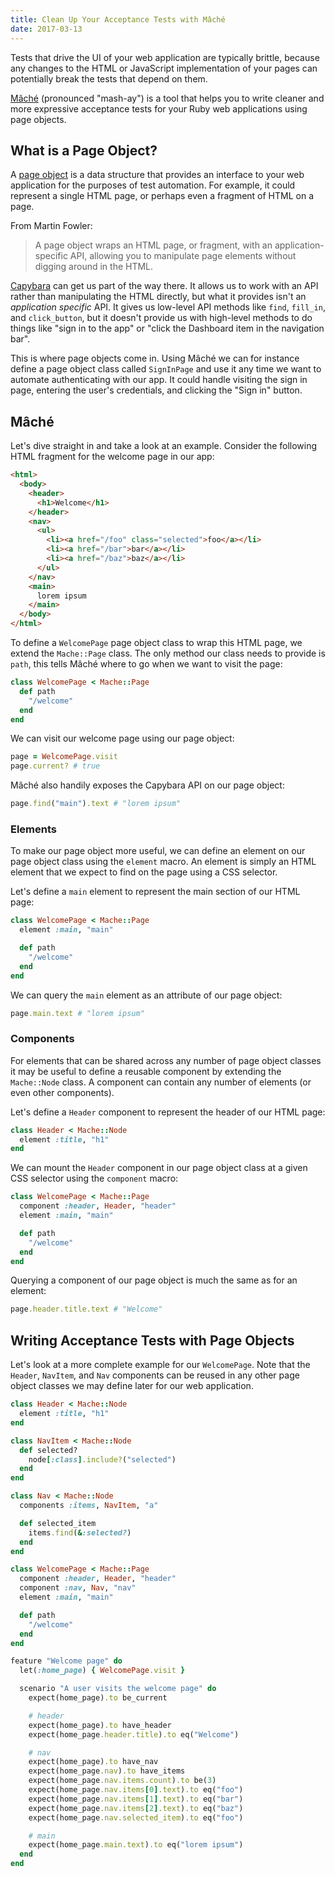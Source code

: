```yaml
---
title: Clean Up Your Acceptance Tests with Mâché
date: 2017-03-13
---
```


Tests that drive the UI of your web application are typically brittle, because
any changes to the HTML or JavaScript implementation of your pages can
potentially break the tests that depend on them.

[Mâché](https://github.com/nullobject/mache) (pronounced "mash-ay") is a tool
that helps you to write cleaner and more expressive acceptance tests for your
Ruby web applications using page objects.

## What is a Page Object?

A [page object](https://martinfowler.com/bliki/PageObject.html) is a data
structure that provides an interface to your web application for the purposes
of test automation. For example, it could represent a single HTML page, or
perhaps even a fragment of HTML on a page.

From Martin Fowler:

> A page object wraps an HTML page, or fragment, with an application-specific
> API, allowing you to manipulate page elements without digging around in the
> HTML.

[Capybara](https://github.com/teamcapybara/capybara) can get us part of the way
there. It allows us to work with an API rather than manipulating the HTML
directly, but what it provides isn't an *application specific* API. It gives us
low-level API methods like `find`, `fill_in`, and `click_button`, but it
doesn't provide us with high-level methods to do things like "sign in to the
app" or "click the Dashboard item in the navigation bar".

This is where page objects come in. Using Mâché we can for instance define a
page object class called `SignInPage` and use it any time we want to automate
authenticating with our app. It could handle visiting the sign in page,
entering the user's credentials, and clicking the "Sign in" button.

## Mâché

Let's dive straight in and take a look at an example. Consider the following
HTML fragment for the welcome page in our app:

```html
<html>
  <body>
    <header>
      <h1>Welcome</h1>
    </header>
    <nav>
      <ul>
        <li><a href="/foo" class="selected">foo</a></li>
        <li><a href="/bar">bar</a></li>
        <li><a href="/baz">baz</a></li>
      </ul>
    </nav>
    <main>
      lorem ipsum
    </main>
  </body>
</html>
```

To define a `WelcomePage` page object class to wrap this HTML page, we extend
the `Mache::Page` class. The only method our class needs to provide is `path`,
this tells Mâché where to go when we want to visit the page:

```ruby
class WelcomePage < Mache::Page
  def path
    "/welcome"
  end
end
```

We can visit our welcome page using our page object:

```ruby
page = WelcomePage.visit
page.current? # true
```

Mâché also handily exposes the Capybara API on our page object:

```ruby
page.find("main").text # "lorem ipsum"
```

### Elements

To make our page object more useful, we can define an element on our page
object class using the `element` macro. An element is simply an HTML element
that we expect to find on the page using a CSS selector.

Let's define a `main` element to represent the main section of our HTML page:

```ruby
class WelcomePage < Mache::Page
  element :main, "main"

  def path
    "/welcome"
  end
end
```

We can query the `main` element as an attribute of our page object:

```ruby
page.main.text # "lorem ipsum"
```

### Components

For elements that can be shared across any number of page object classes it may
be useful to define a reusable component by extending the `Mache::Node` class.
A component can contain any number of elements (or even other components).

Let's define a `Header` component to represent the header of our HTML page:

```ruby
class Header < Mache::Node
  element :title, "h1"
end
```

We can mount the `Header` component in our page object class at a given CSS
selector using the `component` macro:

```ruby
class WelcomePage < Mache::Page
  component :header, Header, "header"
  element :main, "main"

  def path
    "/welcome"
  end
end
```

Querying a component of our page object is much the same as for an element:

```ruby
page.header.title.text # "Welcome"
```

## Writing Acceptance Tests with Page Objects

Let's look at a more complete example for our `WelcomePage`. Note that the
`Header`, `NavItem`, and `Nav` components can be reused in any other page
object classes we may define later for our web application.

```ruby
class Header < Mache::Node
  element :title, "h1"
end

class NavItem < Mache::Node
  def selected?
    node[:class].include?("selected")
  end
end

class Nav < Mache::Node
  components :items, NavItem, "a"

  def selected_item
    items.find(&:selected?)
  end
end

class WelcomePage < Mache::Page
  component :header, Header, "header"
  component :nav, Nav, "nav"
  element :main, "main"

  def path
    "/welcome"
  end
end

feature "Welcome page" do
  let(:home_page) { WelcomePage.visit }

  scenario "A user visits the welcome page" do
    expect(home_page).to be_current

    # header
    expect(home_page).to have_header
    expect(home_page.header.title).to eq("Welcome")

    # nav
    expect(home_page).to have_nav
    expect(home_page.nav).to have_items
    expect(home_page.nav.items.count).to be(3)
    expect(home_page.nav.items[0].text).to eq("foo")
    expect(home_page.nav.items[1].text).to eq("bar")
    expect(home_page.nav.items[2].text).to eq("baz")
    expect(home_page.nav.selected_item).to eq("foo")

    # main
    expect(home_page.main.text).to eq("lorem ipsum")
  end
end
```

